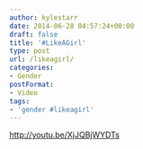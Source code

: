 ```yaml
---
author: kylestarr
date: 2014-06-28 04:57:24+00:00
draft: false
title: '#LikeAGirl'
type: post
url: /likeagirl/
categories:
- Gender
postFormat:
- Video
tags:
- 'gender #likeagirl'
---
```


<http://youtu.be/XjJQBjWYDTs>

